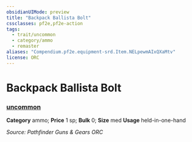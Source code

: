 ```yaml
---
obsidianUIMode: preview
title: "Backpack Ballista Bolt"
cssclasses: pf2e,pf2e-action
tags:
  - trait/uncommon
  - category/ammo
  - remaster
aliases: "Compendium.pf2e.equipment-srd.Item.NELpewmAIxQXaMtv"
license: ORC
---
```

# Backpack Ballista Bolt

### [uncommon](uncommon "Uncommon Rarity Trait")

**Category** ammo; 
**Price** 1 sp; 
**Bulk** 0; **Size** med
**Usage** held-in-one-hand



*Source: Pathfinder Guns & Gears*
*ORC*